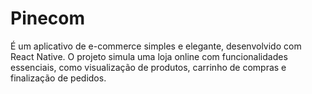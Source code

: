 # Pinecom
É um aplicativo de e-commerce simples e elegante, desenvolvido com React Native. O projeto simula uma loja online com funcionalidades essenciais, como visualização de produtos, carrinho de compras e finalização de pedidos.
